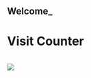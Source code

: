 ## Welcome_

# Visit Counter
<br>
<img src="https://profile-counter.glitch.me/baobaoack000/count.svg" />
